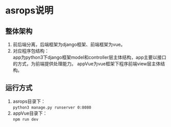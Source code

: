 # asrops说明

## 整体架构
  1. 前后端分离，后端框架为django框架、前端框架为vue。  
  2. 对应程序包结构：  
  app为python3下django框架model和controller层主体结构，app主要以接口的方式，为前端提供处理能力。
  appVue为vue框架下程序前端view层主体结构。
  
## 运行方式  
  1. asrops目录下：  
  `python3 manage.py runserver 0:8080`
  2. appVue目录下：  
  `npm run dev`
  
  
